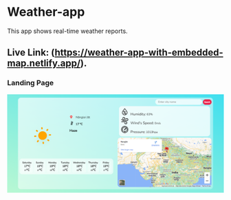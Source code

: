 # Weather-app
This app shows real-time weather reports.
## Live Link: (https://weather-app-with-embedded-map.netlify.app/).
### Landing Page
![LandingPage](https://github.com/Md-Gulzeesh/Weather-app/blob/master/assets/Weatherapp_landingPage.PNG?raw=true)
